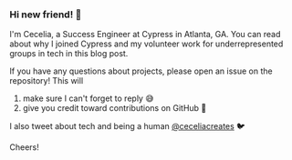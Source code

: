 ### Hi new friend! 👋

I'm Cecelia, a Success Engineer at Cypress in Atlanta, GA. You can read about why I joined Cypress and my volunteer work for underrepresented groups in tech in this blog post.

If you have any questions about projects, please open an issue on the repository! This will 
1) make sure I can't forget to reply 😅
2) give you credit toward contributions on GitHub 💚

I also tweet about tech and being a human [@ceceliacreates](http://www.twitter.com/ceceliacreates) 🐦

Cheers! 
